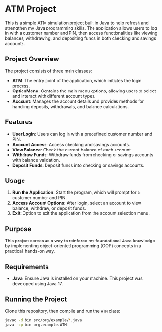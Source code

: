 # ATM Project

This is a simple ATM simulation project built in Java to help refresh and strengthen my Java programming skills. The application allows users to log in with a customer number and PIN, then access functionalities like viewing balances, withdrawing, and depositing funds in both checking and savings accounts.

## Project Overview

The project consists of three main classes:

- **ATM**: The entry point of the application, which initiates the login process.
- **OptionMenu**: Contains the main menu options, allowing users to select and interact with different account types.
- **Account**: Manages the account details and provides methods for handling deposits, withdrawals, and balance calculations.

## Features

- **User Login**: Users can log in with a predefined customer number and PIN.
- **Account Access**: Access checking and savings accounts.
- **View Balance**: Check the current balance of each account.
- **Withdraw Funds**: Withdraw funds from checking or savings accounts with balance validation.
- **Deposit Funds**: Deposit funds into checking or savings accounts.

## Usage

1. **Run the Application**: Start the program, which will prompt for a customer number and PIN.
2. **Access Account Options**: After login, select an account to view balance, withdraw, or deposit funds.
3. **Exit**: Option to exit the application from the account selection menu.

## Purpose

This project serves as a way to reinforce my foundational Java knowledge by implementing object-oriented programming (OOP) concepts in a practical, hands-on way.

## Requirements

- **Java**: Ensure Java is installed on your machine. This project was developed using Java 17.

## Running the Project

Clone this repository, then compile and run the `ATM` class:
```bash
javac -d bin src/org/example/*.java
java -cp bin org.example.ATM

